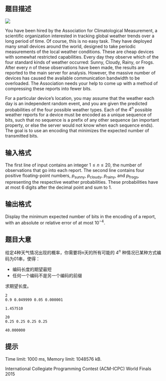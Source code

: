 ## 题目描述
 ![](https://cdn.luogu.com.cn/upload/image_hosting/xqo70y6n.png)

You have been hired by the Association for Climatological Measurement, a scientific organization interested in tracking global weather trends over a long period of time. Of course, this is no easy task. They have deployed many small devices around the world, designed to take periodic measurements of the local weather conditions. These are cheap devices with somewhat restricted capabilities. Every day they observe which of the four standard kinds of weather occurred: Sunny, Cloudy, Rainy, or Frogs. After every $n$ of these observations have been made, the results are reported to the main server for analysis. However, the massive number of devices has caused the available communication bandwidth to be overloaded. The Association needs your help to come up with a method of compressing these reports into fewer bits. 

For a particular device’s location, you may assume that the weather each day is an independent random event, and you are given the predicted probabilities of the four possible weather types. Each of the $4^ n$ possible weather reports for a device must be encoded as a unique sequence of bits, such that no sequence is a prefix of any other sequence (an important property, or else the server would not know when each sequence ends). The goal is to use an encoding that minimizes the expected number of transmitted bits.

## 输入格式
The first line of input contains an integer $1 \le n \le 20$, the number of observations that go into each report. The second line contains four positive floating-point numbers, $p_{\text {sunny}}$, $p_{\text {cloudy}}$, $p_{\text {rainy}}$, and $p_{\text {frogs}}$, representing the respective weather probabilities. These probabilities have at most 6 digits after the decimal point and sum to 1.

## 输出格式
Display the minimum expected number of bits in the encoding of a report, with an absolute or relative error of at most $10^{-4}$.

## 题目大意
给定4种天气情况出现的概率，你需要将n天的所有可能的 $4^{n}$ 种情况已某种方式编码为01串，使得：
- 编码长度的期望最短
- 任何一个编码不是另一个编码的前缀

求期望长度。

```input1
2
0.9 0.049999 0.05 0.000001

```

```output1
1.457510

```

```input2
20
0.25 0.25 0.25 0.25

```

```output2
40.000000

```

## 提示
Time limit: 1000 ms, Memory limit: 1048576 kB. 

 International Collegiate Programming Contest (ACM-ICPC) World Finals 2015

